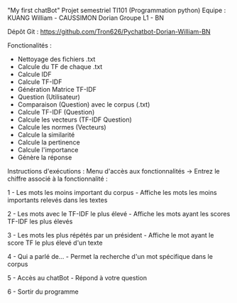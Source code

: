 "My first chatBot" Projet semestriel TI101 (Programmation python)
Equipe : KUANG William - CAUSSIMON Dorian
Groupe L1 - BN 

Dépôt Git : https://github.com/Tron626/Pychatbot-Dorian-William-BN

Fonctionalités : 

  - Nettoyage des fichiers .txt
  - Calcule du TF de chaque .txt
  - Calcule IDF
  - Calcule TF-IDF
  - Génération Matrice TF-IDF
  - Question (Utilisateur)
  - Comparaison (Question) avec le corpus (.txt)
  - Calcule TF-IDF (Question)
  - Calcule les vecteurs (TF-IDF Question)
  - Calcule les normes (Vecteurs)
  - Calcule la similarité
  - Calcule la pertinence
  - Calcule l'importance
  - Génère la réponse

Instructions d'exécutions : Menu d'accès aux fonctionnalités
-> Entrez le chiffre associé à la fonctionnalité :

1 - Les mots les moins important du corpus
        - Affiche les mots les moins importants relevés dans les textes

2 - Les mots avec le TF-IDF le plus élevé
        - Affiche les mots ayant les scores TF-IDF les plus élevés 

3 - Les mots les plus répétés par un président
        - Affiche le mot ayant le score TF le plus élevé d'un texte

4 - Qui a parlé de...
        - Permet la recherche d'un mot spécifique dans le corpus

5 - Accès au chatBot
        - Répond à votre question

6 - Sortir du programme